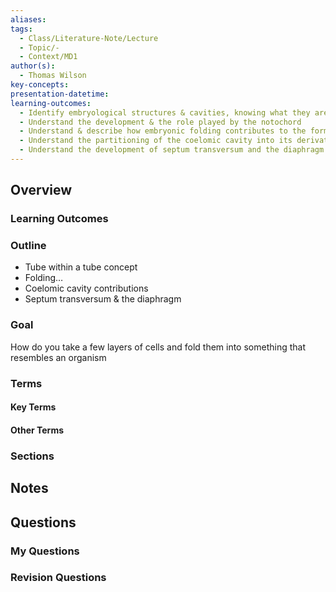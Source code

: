 ```yaml
---
aliases: 
tags:
  - Class/Literature-Note/Lecture
  - Topic/-
  - Context/MD1
author(s):
  - Thomas Wilson
key-concepts: 
presentation-datetime: 
learning-outcomes:
  - Identify embryological structures & cavities, knowing what they are derived from
  - Understand the development & the role played by the notochord
  - Understand & describe how embryonic folding contributes to the formation of body cavities
  - Understand the partitioning of the coelomic cavity into its derivatives
  - Understand the development of septum transversum and the diaphragm
---
```



## Overview
### Learning Outcomes

### Outline
- Tube within a tube concept
- Folding…
- Coelomic cavity contributions
- Septum transversum & the diaphragm
### Goal
How do you take a few layers of cells and fold them into something that
resembles an organism
### Terms
#### Key Terms

#### Other Terms

### Sections


## Notes


## Questions

### My Questions
### Revision Questions




